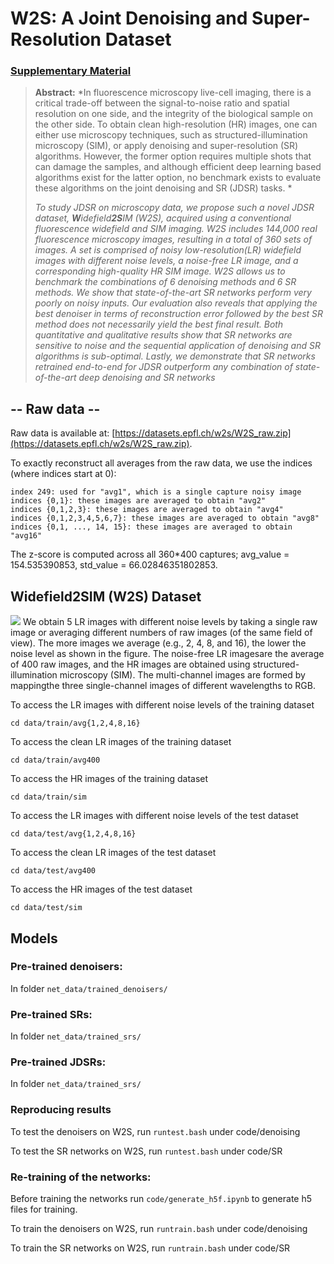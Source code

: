 # W2S: A Joint Denoising and Super-Resolution Dataset
### [Supplementary Material](https://github.com/widefield2sim/w2s/blob/master/w2s_supp.pdf)

> **Abstract:** *In fluorescence microscopy live-cell imaging, there is a critical trade-off between the signal-to-noise ratio and spatial resolution on one side, and the integrity of the biological sample on the other side. To obtain clean high-resolution (HR) images, one can either use microscopy techniques, such as structured-illumination microscopy (SIM), or apply denoising and super-resolution (SR) algorithms. However, the former option requires multiple shots that can damage the samples, and although efficient deep learning based algorithms exist for the latter option, no benchmark exists to evaluate these algorithms on the joint denoising and SR (JDSR) tasks. *
>
>*To study JDSR on microscopy data, we propose such a novel JDSR dataset, **W**idefield**2S**IM (W2S), acquired using a conventional fluorescence widefield and SIM imaging. W2S includes 144,000 real fluorescence microscopy images, resulting in a total of 360 sets of images. A set is comprised of noisy low-resolution(LR) widefield images with different noise levels, a noise-free LR image, and a corresponding high-quality HR SIM image. W2S allows us to benchmark the combinations of 6 denoising methods and 6 SR methods. We show that state-of-the-art SR networks perform very poorly on noisy inputs. Our evaluation also reveals that applying the best denoiser in terms of reconstruction error followed by the best SR method does not necessarily yield the best final result. Both quantitative and qualitative results show that SR networks are sensitive to noise and the sequential application of denoising and SR algorithms is sub-optimal. Lastly, we demonstrate that SR networks retrained end-to-end for JDSR outperform any combination of state-of-the-art deep denoising and SR networks*

## -- Raw data -- 
Raw data is available at: [https://datasets.epfl.ch/w2s/W2S_raw.zip](https://datasets.epfl.ch/w2s/W2S_raw.zip). 

To exactly reconstruct all averages from the raw data, we use the indices (where indices start at 0):

    index 249: used for "avg1", which is a single capture noisy image
    indices {0,1}: these images are averaged to obtain "avg2"
    indices {0,1,2,3}: these images are averaged to obtain "avg4"
    indices {0,1,2,3,4,5,6,7}: these images are averaged to obtain "avg8"
    indices {0,1, ..., 14, 15}: these images are averaged to obtain "avg16"

The z-score is computed across all 360*400 captures; avg_value = 154.535390853, std_value = 66.02846351802853.

## Widefield2SIM (W2S) Dataset
![](https://github.com/widefield2sim/w2s/blob/master/figures/dataset.png)
We  obtain  5  LR  images  with different noise levels by taking a single raw image or averaging different numbers of raw  images  (of  the  same  field  of  view).  The  more  images  we  average  (e.g.,  2,  4,  8, and  16),  the  lower  the  noise  level  as  shown  in  the  figure.  The  noise-free  LR  imagesare the average of 400 raw images, and the HR images are obtained using structured-illumination microscopy (SIM). The multi-channel images are formed by mappingthe three single-channel images of different wavelengths to RGB.

To access the LR images with different noise levels of the training dataset

```cd data/train/avg{1,2,4,8,16}```

To access the clean LR images of the training dataset

```cd data/train/avg400```

To access the HR images of the training dataset

```cd data/train/sim```

To access the LR images with different noise levels of the test dataset

```cd data/test/avg{1,2,4,8,16}```

To access the clean LR images of the test dataset

```cd data/test/avg400```

To access the HR images of the test dataset

```cd data/test/sim```

## Models
### Pre-trained denoisers:
In folder ```net_data/trained_denoisers/```

### Pre-trained SRs:
In folder ```net_data/trained_srs/```

### Pre-trained JDSRs:
In folder ```net_data/trained_srs/```

### Reproducing results
To test the denoisers on W2S, run ```runtest.bash``` under code/denoising

To test the SR networks on W2S, run ```runtest.bash``` under code/SR

### Re-training of the networks:
Before training the networks run ```code/generate_h5f.ipynb``` to generate h5 files for training.

To train the denoisers on W2S, run ```runtrain.bash``` under code/denoising

To train the SR networks on W2S, run ```runtrain.bash``` under code/SR

